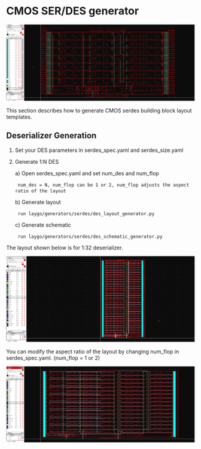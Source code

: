 # CMOS SER/DES generator

![serdes](images/des_1to7_layout.png)

This section describes how to generate CMOS serdes building block layout
templates.

## Deserializer Generation

1) Set your DES parameters in serdes_spec.yaml and serdes_size.yaml
2) Generate 1:N DES

    a) Open serdes_spec.yaml and set num_des and num_flop
    
        num_des = N, num_flop can be 1 or 2, num_flop adjusts the aspect ratio of the layout
        
    b) Generate layout
    
        run laygo/generators/serdes/des_layout_generator.py
        
    c) Generate schematic
    
        run laygo/generators/serdes/des_schematic_generator.py
        

The layout shown below is for 1:32 deserializer.

![serdes](images/des_1to32_layout.png)

You can modify the aspect ratio of the layout by changing num_flop in serdes_spec.yaml.
(num_flop = 1 or 2) 

![serdes16](images/des_1to32_2_layout.png)